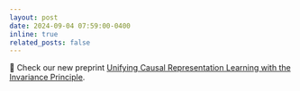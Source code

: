 ```yaml
---
layout: post
date: 2024-09-04 07:59:00-0400
inline: true
related_posts: false
---
```


:sloth: Check our new preprint [Unifying Causal Representation Learning with the Invariance Principle](https://arxiv.org/abs/2409.02772).
